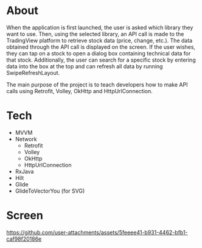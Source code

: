 # About
When the application is first launched, the user is asked which library they want to use.
Then, using the selected library, an API call is made to the TradingView platform to retrieve stock data (price, change, etc.). The data obtained through the API call is displayed on the screen. If the user wishes, they can tap on a stock to open a dialog box containing technical data for that stock. Additionally, the user can search for a specific stock by entering data into the box at the top and can refresh all data by running SwipeRefreshLayout.

The main purpose of the project is to teach developers how to make API calls using Retrofit, Volley, OkHttp and HttpUrlConnection.

# Tech

<ul>
<li>MVVM</li>
<li>
Network
  <ul>
    <li>Retrofit</li>
    <li>Volley</li>
    <li>OkHttp</li>
    <li>HttpUrlConnection</li>
  </ul>
</li>
<li>RxJava</li>
<li>Hilt</li>
<li>Glide</li>
<li>GlideToVectorYou (for SVG)</li>
</ul>

# Screen

https://github.com/user-attachments/assets/5feeee41-b931-4462-bfb1-caf98f20186e